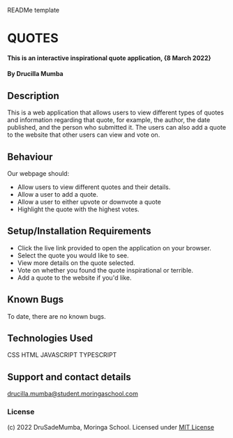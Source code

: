 READMe template

#   QUOTES
#### This is an interactive inspirational quote application, {8 March 2022}
#### By **Drucilla Mumba**
## Description
This is a web application that allows users to view different types of quotes and information regarding that quote, for example, the author, the date published, and the person who submitted it. The users can also add a quote to the website that other users can view and vote on.
## Behaviour
Our webpage should:
* Allow users to view different quotes and their details.
* Allow a user to add a quote.
* Allow a user to either upvote or downvote a quote
* Highlight the quote with the highest votes.
## Setup/Installation Requirements
* Click the live link provided to open the application on your browser.
* Select the quote you would like to see.
* View more details on the quote selected.
* Vote on whether you found the quote inspirational or terrible.
* Add a quote to the website if you'd like.
## Known Bugs
To date, there are no known bugs.
## Technologies Used
CSS
HTML
JAVASCRIPT
TYPESCRIPT
## Support and contact details
drucilla.mumba@student.moringaschool.com
### License
(c) 2022 DruSadeMumba, Moringa School.
Licensed under [MIT License](LICENSE)

